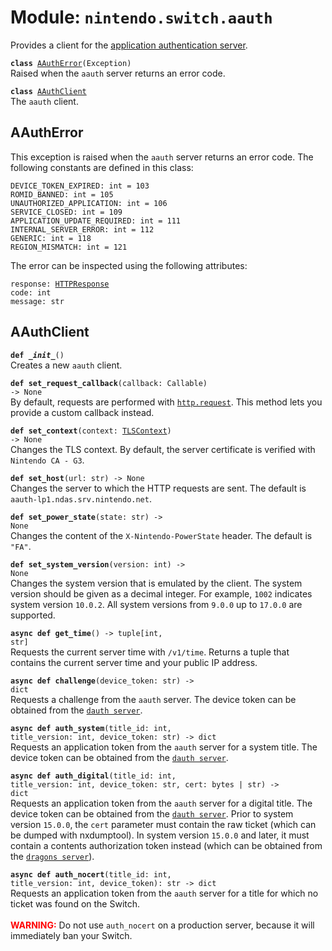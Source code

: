 
# Module: <code>nintendo.switch.aauth</code>
Provides a client for the [application authentication server](https://github.com/kinnay/nintendo/wiki/AAuth-Server).

<code>**class** [AAuthError](#aautherror)(Exception)</code><br>
<span class="docs">Raised when the `aauth` server returns an error code.</span>

<code>**class** [AAuthClient](#aauthclient)</code><br>
<span class="docs">The `aauth` client.</span>

## AAuthError
This exception is raised when the `aauth` server returns an error code. The following constants are defined in this class:

`DEVICE_TOKEN_EXPIRED: int = 103`<br>
`ROMID_BANNED: int = 105`<br>
`UNAUTHORIZED_APPLICATION: int = 106`<br>
`SERVICE_CLOSED: int = 109`<br>
`APPLICATION_UPDATE_REQUIRED: int = 111`<br>
`INTERNAL_SERVER_ERROR: int = 112`<br>
`GENERIC: int = 118`<br>
`REGION_MISMATCH: int = 121`

The error can be inspected using the following attributes:

<code>response: [HTTPResponse](https://anynet.readthedocs.io/en/latest/reference/http/#httpresponse)</code><br>
`code: int`<br>
`message: str`

## AAuthClient
<code>**def _\_init__**()</code><br>
<span class="docs">Creates a new `aauth` client.</span>

<code>**def set_request_callback**(callback: Callable) -> None</code><br>
<span class="docs">By default, requests are performed with [`http.request`](https://anynet.readthedocs.io/en/latest/reference/http). This method lets you provide a custom callback instead.</span>

<code>**def set_context**(context: [TLSContext](https://anynet.readthedocs.io/en/latest/reference/tls/#tlscontext)) -> None</code><br>
<span class="docs">Changes the TLS context. By default, the server certificate is verified with `Nintendo CA - G3`.</span>

<code>**def set_host**(url: str) -> None</code><br>
<span class="docs">Changes the server to which the HTTP requests are sent. The default is `aauth-lp1.ndas.srv.nintendo.net`.

<code>**def set_power_state**(state: str) -> None</code><br>
<span class="docs">Changes the content of the `X-Nintendo-PowerState` header. The default is `"FA"`.

<code>**def set_system_version**(version: int) -> None</code></br>
<span class="docs">Changes the system version that is emulated by the client. The system version should be given as a decimal integer. For example, `1002` indicates system version `10.0.2`. All system versions from `9.0.0` up to `17.0.0` are supported.</span>

<code>**async def get_time**() -> tuple[int, str]</code><br>
<span class="docs">Requests the current server time with `/v1/time`. Returns a tuple that contains the current server time and your public IP address.</span>

<code>**async def challenge**(device_token: str) -> dict</code><br>
<span class="docs">Requests a challenge from the `aauth` server. The device token can be obtained from the [`dauth server`](dauth.md).</span>

<code>**async def auth_system**(title_id: int, title_version: int, device_token: str) -> dict</code><br>
<span class="docs">Requests an application token from the `aauth` server for a system title. The device token can be obtained from the [`dauth server`](dauth.md).</span>

<code>**async def auth_digital**(title_id: int, title_version: int, device_token: str, cert: bytes | str) -> dict</code><br>
<span class="docs">Requests an application token from the `aauth` server for a digital title. The device token can be obtained from the [`dauth server`](dauth.md). Prior to system version `15.0.0`, the `cert` parameter must contain the raw ticket (which can be dumped with nxdumptool). In system version `15.0.0` and later, it must contain a contents authorization token instead (which can be obtained from the [`dragons server`](dragons.md)).</span>

<code>**async def auth_nocert**(title_id: int, title_version: int, device_token): str -> dict</code><br>
<span class="docs">Requests an application token from the `aauth` server for a title for which no ticket was found on the Switch.<br><br><b><span style="color: red">WARNING:</span></b> Do not use `auth_nocert` on a production server, because it will immediately ban your Switch.</span>
